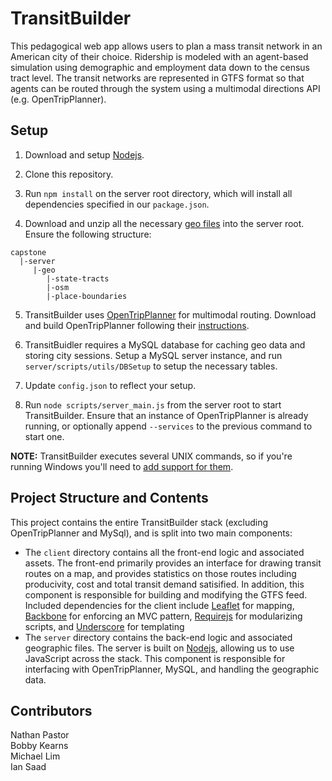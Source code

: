 TransitBuilder
=========
This pedagogical web app allows users to plan a mass transit network in an American city of their choice. Ridership is modeled with an agent-based simulation using demographic and employment data down to the census tract level. The transit networks are represented in GTFS format so that agents can be routed through the system using a multimodal directions API (e.g. OpenTripPlanner).

Setup
---------
1. Download and setup [Nodejs](http://nodejs.org/).

2. Clone this repository.

3. Run ```npm install``` on the server root directory, which will install all dependencies specified in our ```package.json```.

4. Download and unzip all the necessary [geo files](https://drive.google.com/folderview?id=0B8nYc_DO47HqbVlJbGtRekk5ZjQ&usp=sharing) into the server root. Ensure the following structure:  
  ```
  capstone
  	|-server
       |-geo
	      |-state-tracts
	      |-osm
	      |-place-boundaries
  ```

5. TransitBuilder uses [OpenTripPlanner](https://github.com/opentripplanner/OpenTripPlanner) for multimodal routing. Download and build OpenTripPlanner following their [instructions](https://github.com/opentripplanner/OpenTripPlanner/wiki/TwoMinutes).

6. TransitBuidler requires a MySQL database for caching geo data and storing city sessions. Setup a MySQL server instance, and run ```server/scripts/utils/DBSetup``` to setup the necessary tables.

7. Update ```config.json``` to reflect your setup.

7. Run ```node scripts/server_main.js``` from the server root to start TransitBuilder. Ensure that an instance of OpenTripPlanner is already running, or optionally append ```--services``` to the previous command to start one. 

**NOTE:** TransitBuilder executes several UNIX commands, so if you're running Windows you'll need to [add support for them](http://www.cygwin.com/).

Project Structure and Contents
---------
This project contains the entire TransitBuilder stack (excluding OpenTripPlanner and MySql), and is split into two main components:
- The ```client``` directory contains all the front-end logic and associated assets. The front-end primarily provides an interface for drawing transit routes on a map, and provides statistics on those routes including producivity, cost and total transit demand satisified. In addition, this component is responsible for building and modifying the GTFS feed. Included dependencies for the client include [Leaflet](http://leafletjs.com/) for mapping, [Backbone](http://backbonejs.org/) for enforcing an MVC pattern, [Requirejs](http://requirejs.org/) for modularizing scripts, and [Underscore](http://underscorejs.org/) for templating 
- The ```server``` directory contains the back-end logic and associated geographic files. The server is built on [Nodejs](http://nodejs.org/), allowing us to use JavaScript across the stack. This component is responsible for interfacing with OpenTripPlanner, MySQL, and handling the geographic data.

Contributors
---------
Nathan Pastor <br/>
Bobby Kearns <br/>
Michael Lim <br/>
Ian Saad <br/>
